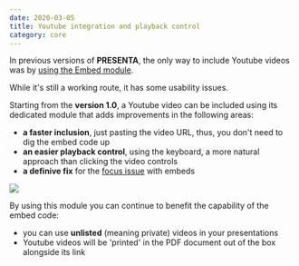 ```yaml
---
date: 2020-03-05
title: Youtube integration and playback control
category: core
---
```


In previous versions of **PRESENTA**, the only way to include Youtube videos was by [using the Embed module](/blog/how-to-use-video-in-presenta/).

While it's still a working route, it has some usability issues.

Starting from the **version 1.0**, a Youtube video can be included using its dedicated module that adds improvements in the following areas:

- **a faster inclusion**, just pasting the video URL, thus, you don't need to dig the embed code up
- **an easier playback control**, using the keyboard, a more natural approach than clicking the video controls
- **a definive fix** for the [focus issue](/blog/how-to-use-video-in-presenta/) with embeds

![](youtube-preview.gif)

By using this module you can continue to benefit the capability of the embed code:

- you can use **unlisted** (meaning private) videos in your presentations
- Youtube videos will be 'printed' in the PDF document out of the box alongside its link